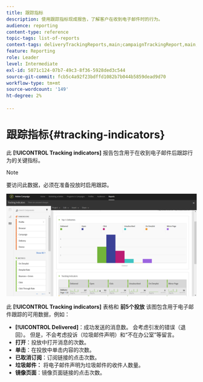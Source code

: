 ```yaml
---
title: 跟踪指标
description: 使用跟踪指标现成报告，了解客户在收到电子邮件时的行为。
audience: reporting
content-type: reference
topic-tags: list-of-reports
context-tags: deliveryTrackingReports,main;campaignTrackingReport,main;programTrackingReport,main
feature: Reporting
role: Leader
level: Intermediate
exl-id: 5071c124-07b7-49c3-8f36-5928ded3c544
source-git-commit: fcb5c4a92f23bdffd1082b7b044b5859dead9d70
workflow-type: tm+mt
source-wordcount: '149'
ht-degree: 2%

---
```


# 跟踪指标{#tracking-indicators}

此 **[!UICONTROL Tracking indicators]** 报告包含用于在收到电子邮件后跟踪行为的关键指标。

>[!NOTE]
>
>要访问此数据，必须在准备投放时启用跟踪。

![](assets/delivery_reports_2.png)

此 **[!UICONTROL Tracking indicators]** 表格和 **前5个投放** 该图包含用于电子邮件跟踪的可用数据，例如：

* **[!UICONTROL Delivered]**：成功发送的消息数。 会考虑引发的错误（退回）。 但是，不会考虑投诉（垃圾邮件声明）和“不在办公室”等留言。
* **打开**：投放中打开消息的次数。
* **单击**：在投放中单击内容的次数。
* **已取消订阅**：订阅链接的点击次数。
* **垃圾邮件：** 将电子邮件声明为垃圾邮件的收件人数量。
* **镜像页面**：镜像页面链接的点击次数。
